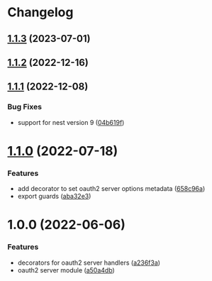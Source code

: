 # Changelog

## [1.1.3](https://github.com/chunkai1312/nest-oauth2-server/compare/v1.1.2...v1.1.3) (2023-07-01)

## [1.1.2](https://github.com/chunkai1312/nest-oauth2-server/compare/v1.1.1...v1.1.2) (2022-12-16)

## [1.1.1](https://github.com/chunkai1312/nest-oauth2-server/compare/v1.1.0...v1.1.1) (2022-12-08)


### Bug Fixes

* support for nest version 9 ([04b619f](https://github.com/chunkai1312/nest-oauth2-server/commit/04b619f332f52111741c26292f7396244866c305))

# [1.1.0](https://github.com/chunkai1312/nest-oauth2-server/compare/v1.0.0...v1.1.0) (2022-07-18)


### Features

* add decorator to set oauth2 server options metadata ([658c96a](https://github.com/chunkai1312/nest-oauth2-server/commit/658c96ad978970de9b187f32fe7eb64aadc4df39))
* export guards ([aba32e3](https://github.com/chunkai1312/nest-oauth2-server/commit/aba32e3a4edd22dd2194829f3b332a2b2e82db0d))

# 1.0.0 (2022-06-06)


### Features

* decorators for oauth2 server handlers ([a236f3a](https://github.com/chunkai1312/nest-oauth2-server/commit/a236f3ae943775a5ae8df66c2e4dd13566bb14a3))
* oauth2 server module ([a50a4db](https://github.com/chunkai1312/nest-oauth2-server/commit/a50a4dbb07a263009b6d84088c248d1065cd5b86))
